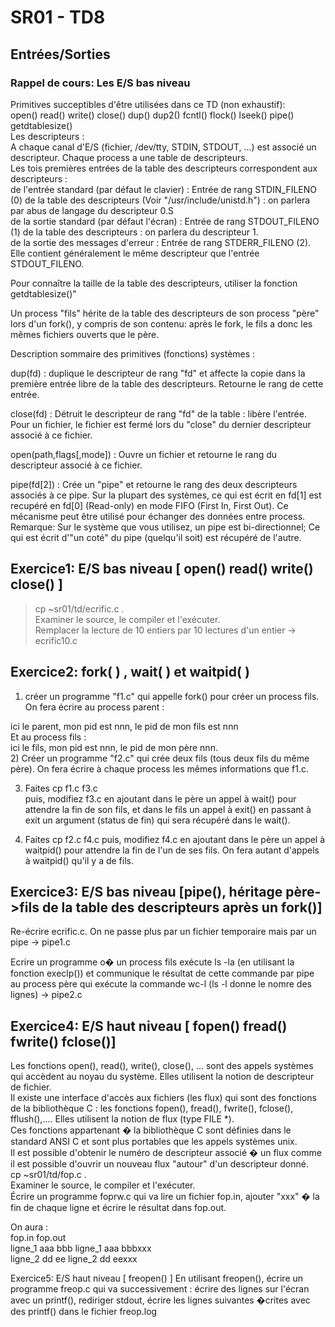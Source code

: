 # SR01 - TD8

## Entrées/Sorties

### **Rappel de cours: Les E/S bas niveau**

Primitives succeptibles d'être utilisées dans ce TD (non exhaustif):  
open() read() write() close() dup() dup2() fcntl() flock() lseek() pipe() getdtablesize()  
Les descripteurs :  
A chaque canal d'E/S (fichier, /dev/tty, STDIN, STDOUT, ...) est associé un descripteur. Chaque process a une table de descripteurs.  
Les tois premières entrées de la table des descripteurs correspondent aux descripteurs :  
de l'entrée standard (par défaut le clavier) : Entrée de rang STDIN_FILENO (0) de la table des descripteurs (Voir "/usr/include/unistd.h") : on parlera par abus de langage du descripteur 0.S  
de la sortie standard (par défaut l'écran) : Entrée de rang STDOUT_FILENO (1) de la table des descripteurs : on parlera du descripteur 1.  
de la sortie des messages d'erreur : Entrée de rang STDERR_FILENO (2). Elle contient généralement le même descripteur que l'entrée STDOUT_FILENO.  

Pour connaître la taille de la table des descripteurs, utiliser la fonction getdtablesize()"  

Un process "fils" hérite de la table des descripteurs de son process "père" lors d'un fork(), y compris de son contenu: après le fork, le fils a donc les mêmes fichiers ouverts que le père.  

Description sommaire des primitives (fonctions) systèmes :  

dup(fd) : duplique le descripteur de rang "fd" et affecte la copie dans la première entrée libre de la table des descripteurs. Retourne le rang de cette entrée.  

close(fd) : Détruit le descripteur de rang "fd" de la table : libère l'entrée. Pour un fichier, le fichier est fermé lors du "close" du dernier descripteur associé à ce fichier.  

open(path,flags[,mode]) : Ouvre un fichier et retourne le rang du descripteur associé à ce fichier.  

pipe(fd[2]) : Crée un "pipe" et retourne le rang des deux descripteurs associés à ce pipe. Sur la plupart des systèmes, ce qui est écrit en fd[1] est recupéré en fd[0] (Read-only) en mode FIFO (First In, First Out). Ce mécanisme peut être utilisé pour échanger des données entre process.  
Remarque: Sur le système que vous utilisez, un pipe est bi-directionnel; Ce qui est écrit d'"un coté" du pipe (quelqu'il soit) est récupéré de l'autre.  


## Exercice1: E/S bas niveau [ open() read() write() close() ]  

> cp ~sr01/td/ecrific.c .  
Examiner le source, le compiler et l'exécuter.  
Remplacer la lecture de 10 entiers par 10 lectures d'un entier -> ecrific10.c  


## Exercice2: fork( ) , wait( ) et waitpid( )  

1) créer un programme "f1.c" qui appelle fork() pour créer un process fils.  
On fera écrire au process parent :  

ici le parent, mon pid est nnn, le pid de mon fils est nnn  
Et au process fils :  
ici le fils, mon pid est nnn, le pid de mon père nnn.  
2) Créer un programme "f2.c" qui crée deux fils (tous deux fils du même père). On fera écrire à chaque process les mêmes informations que f1.c.  

3) Faites cp f1.c f3.c  
puis, modifiez f3.c en ajoutant dans le père un appel à wait() pour attendre la fin de son fils, et dans le fils un appel à exit() en passant à exit
un argument (status de fin) qui sera récupéré dans le wait().  

4) Faites cp f2.c f4.c
puis, modifiez f4.c en ajoutant dans le père un appel à waitpid() pour attendre la fin de l'un de ses fils. On fera autant d'appels à waitpid() qu'il y a de fils.  


## Exercice3: E/S bas niveau [pipe(), héritage père->fils de la table des descripteurs après un fork()]

Re-écrire ecrific.c. On ne passe plus par un fichier temporaire mais par un pipe -> pipe1.c  

Ecrire un programme o� un process fils exécute ls -la (en utilisant la fonction execlp()) et communique le résultat de cette commande par pipe au process père qui exécute la commande wc-l (ls -l donne le nomre des lignes) -> pipe2.c  


## Exercice4: E/S haut niveau [ fopen() fread() fwrite() fclose()]  

Les fonctions open(), read(), write(), close(), ... sont des appels systèmes qui accèdent au noyau du système. Elles utilisent la notion de descripteur de fichier.  
Il existe une interface d'accès aux fichiers (les flux) qui sont des fonctions de la bibliothèque C : les fonctions fopen(), fread(), fwrite(), fclose(), fflush(),.... Elles utilisent la notion de flux (type FILE *).  
Ces fonctions appartenant � la bibliothèque C sont définies dans le standard ANSI C et sont plus portables que les appels systèmes unix.  
Il est possible d'obtenir le numéro de descripteur associé � un flux comme il est possible d'ouvrir un nouveau flux "autour" d'un descripteur donné.  
cp ~sr01/td/fop.c .  
Examiner le source, le compiler et l'exécuter.  
Écrire un programme foprw.c qui va lire un fichier fop.in, ajouter "xxx" � la fin de chaque ligne et écrire le résultat dans fop.out.  

On aura :  
      fop.in                   fop.out  
      ligne_1 aaa bbb          ligne_1 aaa bbbxxx  
      ligne_2 dd ee            ligne_2 dd eexxx  
      
Exercice5: E/S haut niveau [ freopen() ]
En utilisant freopen(), écrire un programme freop.c qui va successivement :
écrire des lignes sur l'écran avec un printf(),
rediriger stdout,
écrire les lignes suivantes �crites avec des printf() dans le fichier freop.log
